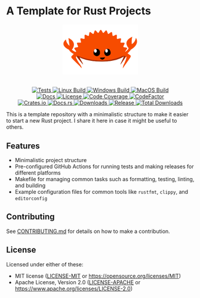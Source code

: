 # A Template for Rust Projects

<div align="center">
  <picture>
    <source media="(prefers-color-scheme: light)" srcset="assets/logos/rustacean-flat-happy.svg">
    <source media="(prefers-color-scheme: dark)" srcset="assets/logos/rustacean-flat-happy.svg">
    <img alt="template-rust-project logo" src="assets/logos/rustacean-flat-happy.svg" height="40%" width="40%">
  </picture>
</div>
<br>

<p align="center">
  <a href="https://github.com/habedi/template-rust-project/actions/workflows/tests.yml">
    <img alt="Tests" src="https://img.shields.io/github/actions/workflow/status/habedi/template-rust-project/tests.yml?label=Tests&style=flat&labelColor=555555&logo=github">
  </a>
  <a href="https://github.com/habedi/template-rust-project/actions/workflows/build_linux.yml">
    <img alt="Linux Build" src="https://img.shields.io/github/actions/workflow/status/habedi/template-rust-project/build_linux.yml?label=Linux%20Build&style=flat&labelColor=555555&logo=linux">
  </a>
  <a href="https://github.com/habedi/template-rust-project/actions/workflows/build_windows.yml">
    <img alt="Windows Build" src="https://img.shields.io/github/actions/workflow/status/habedi/template-rust-project/build_windows.yml?label=Windows%20Build&style=flat&labelColor=555555&logo=github">
  </a>
  <a href="https://github.com/habedi/template-rust-project/actions/workflows/build_macos.yml">
    <img alt="MacOS Build" src="https://img.shields.io/github/actions/workflow/status/habedi/template-rust-project/build_macos.yml?label=MacOS%20Build&style=flat&labelColor=555555&logo=apple">
  </a>
  <br>
<a href="docs">
    <img alt="Docs" src="https://img.shields.io/badge/docs-latest-3776ab?style=flat&labelColor=555555&logo=readthedocs">
  </a>
  <a href="https://github.com/habedi/template-rust-project">
    <img alt="License" src="https://img.shields.io/badge/license-MIT%2FApache--2.0-007ec6?style=flat&labelColor=555555&logo=open-source-initiative">
  </a>
  <a href="https://codecov.io/gh/habedi/template-rust-project">
    <img alt="Code Coverage" src="https://img.shields.io/codecov/c/github/habedi/template-rust-project?style=flat&labelColor=555555&logo=codecov">
  </a>
  <a href="https://www.codefactor.io/repository/github/habedi/template-rust-project">
    <img alt="CodeFactor" src="https://img.shields.io/codefactor/grade/github/habedi/template-rust-project?style=flat&labelColor=555555&logo=codefactor">
  </a>
  <br>
  <a href="https://crates.io/crates/template-rust-project">
    <img alt="Crates.io" src="https://img.shields.io/crates/v/template-rust-project.svg?style=flat&color=fc8d62&logo=rust">
  </a>
  <a href="https://docs.rs/template-rust-project">
    <img alt="Docs.rs" src="https://img.shields.io/badge/docs.rs-template--rust--project-66c2a5?style=flat&labelColor=555555&logo=docs.rs">
  </a>
  <a href="https://crates.io/crates/template-rust-project">
    <img alt="Downloads" src="https://img.shields.io/crates/d/template-rust-project?style=flat&labelColor=555555&logo=rust">
  </a>
  <a href="https://github.com/habedi/template-rust-project/releases/latest">
    <img alt="Release" src="https://img.shields.io/github/release/habedi/template-rust-project.svg?style=flat&labelColor=555555&logo=github">
  </a>
  <a href="https://github.com/habedi/template-rust-project/releases">
    <img alt="Total Downloads" src="https://img.shields.io/github/downloads/habedi/template-rust-project/total.svg?style=flat&labelColor=555555&logo=github">
  </a>
</p>

This is a template repository with a minimalistic structure to make it easier to start a new Rust project.
I share it here in case it might be useful to others.

## Features

- Minimalistic project structure
- Pre-configured GitHub Actions for running tests and making releases for different platforms
- Makefile for managing common tasks such as formatting, testing, linting, and building
- Example configuration files for common tools like `rustfmt`, `clippy`, and `editorconfig`

## Contributing

See [CONTRIBUTING.md](CONTRIBUTING.md) for details on how to make a contribution.

## License

Licensed under either of these:

* MIT license ([LICENSE-MIT](LICENSE-MIT) or https://opensource.org/licenses/MIT)
* Apache License, Version 2.0 ([LICENSE-APACHE](LICENSE-APACHE) or https://www.apache.org/licenses/LICENSE-2.0)